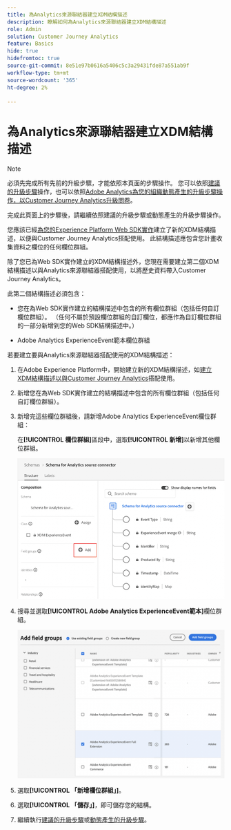 ```yaml
---
title: 為Analytics來源聯結器建立XDM結構描述
description: 瞭解如何為Analytics來源聯結器建立XDM結構描述
role: Admin
solution: Customer Journey Analytics
feature: Basics
hide: true
hidefromtoc: true
source-git-commit: 8e51e97b0616a5406c5c3a29431fde87a551ab9f
workflow-type: tm+mt
source-wordcount: '365'
ht-degree: 2%

---
```


# 為Analytics來源聯結器建立XDM結構描述

>[!NOTE]
> 
>必須先完成所有先前的升級步驟，才能依照本頁面的步驟操作。 您可以依照[建議的升級步驟](/help/getting-started/cja-upgrade/cja-upgrade-recommendations.md#recommended-upgrade-steps-for-most-organizations)操作，也可以依照[Adobe Analytics為您的組織動態產生的升級步驟操作，以Customer Journey Analytics升級問卷](https://gigazelle.github.io/cja-ttv/)。
>
>完成此頁面上的步驟後，請繼續依照建議的升級步驟或動態產生的升級步驟操作。

您應該已經[為您的Experience Platform Web SDK實作](/help/getting-started/cja-upgrade/cja-upgrade-schema-create.md)建立了新的XDM結構描述，以便與Customer Journey Analytics搭配使用。 此結構描述應包含您計畫收集資料之欄位的任何欄位群組。

除了您已為Web SDK實作建立的XDM結構描述外，您現在需要建立第二個XDM結構描述以與Analytics來源聯結器搭配使用，以將歷史資料帶入Customer Journey Analytics。

此第二個結構描述必須包含：

* 您在為Web SDK實作建立的結構描述中包含的所有欄位群組（包括任何自訂欄位群組）。 （任何不屬於預設欄位群組的自訂欄位，都應作為自訂欄位群組的一部分新增到您的Web SDK結構描述中。）

* Adobe Analytics ExperienceEvent範本欄位群組

若要建立要與Analytics來源聯結器搭配使用的XDM結構描述：

1. 在Adobe Experience Platform中，開始建立新的XDM結構描述，如[建立XDM結構描述以與Customer Journey Analytics](/help/getting-started/cja-upgrade/cja-upgrade-schema-create.md)搭配使用。

1. 新增您在為Web SDK實作建立的結構描述中包含的所有欄位群組（包括任何自訂欄位群組）。

1. 新增完這些欄位群組後，請新增Adobe Analytics ExperienceEvent欄位群組：

   在&#x200B;**[!UICONTROL 欄位群組]**&#x200B;區段中，選取&#x200B;**[!UICONTROL 新增]**&#x200B;以新增其他欄位群組。

   ![新增欄位群組至結構描述](assets/schema-add-field-group.png)

1. 搜尋並選取&#x200B;**[!UICONTROL Adobe Analytics ExperienceEvent範本]**&#x200B;欄位群組。

   ![新增Adobe Analytics ExperienceEvent欄位群組](assets/schema-experienceevent.png)

1. 選取&#x200B;**[!UICONTROL 「新增欄位群組」]**。

1. 選取&#x200B;**[!UICONTROL 「儲存」]**，即可儲存您的結構。

1. 繼續執行[建議的升級步驟](/help/getting-started/cja-upgrade/cja-upgrade-recommendations.md#recommended-upgrade-steps-for-most-organizations)或[動態產生的升級步驟](https://gigazelle.github.io/cja-ttv/)。

